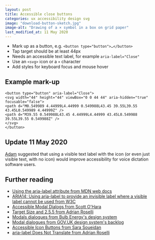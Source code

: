 ```yaml
---
layout: post
title: Accessible close buttons
categories: ux accessibility design svg
image: "download-button-sketch.jpg"
image-alt: "Drawing of a × symbol in a box on grid paper"
last_modified_at: 11 May 2020
---
```


- Mark up as a button, e.g. `<button type="button">…</button>`
- Tap target should be at least 44px
- Needs an accessible text label, for example `aria-label="Close"`
- Use an `<svg>` icon or a `×` character 
- Add styles for keyboard focus and mouse hover

## Example mark-up

```
<button type="button" aria-label="Close">
<svg width="44" height="44" viewBox="0 0 44 44" aria-hidden="true" focusable="false">
<path d="M0.549989 4.44999L4.44999 0.549988L43.45 39.55L39.55 43.45L0.549989 4.44999Z" />
<path d="M39.55 0.549988L43.45 4.44999L4.44999 43.45L0.549988 39.55L39.55 0.549988Z" />
</svg>
</button>
```

## Update 11 May 2020

[Adam](https://twitter.com/adambsilver/status/1256142121142300674) suggested that using a visible text label with the icon (or even just visible text, with no icon) would improve accessibility for voice dictation software users.

## Further reading

- [Using the aria-label attribute from MDN web docs](https://developer.mozilla.org/en-US/docs/Web/Accessibility/ARIA/ARIA_Techniques/Using_the_aria-label_attribute)
- [ARIA14: Using aria-label to provide an invisible label where a visible label cannot be used from W3C](https://www.w3.org/TR/WCAG20-TECHS/ARIA14.html)
- [Accessible Modal Dialogs from Scott O'Hara](https://scottaohara.github.io/accessible_modal_window/)
- [Target Size and 2.5.5 from Adrian Roselli](https://adrianroselli.com/2019/06/target-size-and-2-5-5.html)
- [Modals dialogues from Bulb Energy's design system](https://design.bulb.co.uk/components/modal)
- [Modal dialogues from GOV.UK design system's backlog](https://github.com/alphagov/govuk-design-system-backlog/issues/30)
- [Accessible Icon Buttons from Sara Soueidan](https://www.sarasoueidan.com/blog/accessible-icon-buttons/)
- [aria-label Does Not Translate from Adrian Roselli](https://adrianroselli.com/2019/11/aria-label-does-not-translate.html)